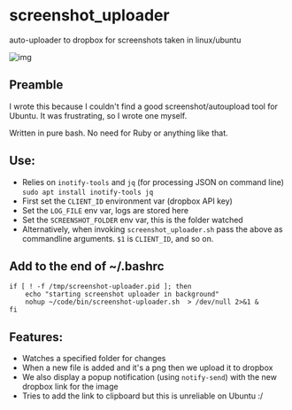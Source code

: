 # screenshot_uploader

auto-uploader to dropbox for screenshots taken in linux/ubuntu

![img](https://www.dropbox.com/s/4mq0jw6i9dsq9nl/Screenshot%20from%202018-01-24%2012-54-57.png?raw=1)

## Preamble

I wrote this because I couldn't find a good screenshot/autoupload tool for Ubuntu. It was frustrating, so I wrote one myself.

Written in pure bash. No need for Ruby or anything like that.

## Use:

* Relies on `inotify-tools` and `jq` (for processing JSON on command line) `sudo apt install inotify-tools jq`
* First set the `CLIENT_ID` environment var (dropbox API key)
* Set the `LOG_FILE` env var, logs are stored here
* Set the `SCREENSHOT_FOLDER` env var, this is the folder watched
* Alternatively, when invoking `screenshot_uploader.sh` pass the above as commandline arguments. `$1` is `CLIENT_ID`, and so on.

## Add to the end of ~/.bashrc

```
if [ ! -f /tmp/screenshot-uploader.pid ]; then
    echo "starting screenshot uploader in background"
    nohup ~/code/bin/screenshot-uploader.sh  > /dev/null 2>&1 &
fi
```

## Features:

* Watches a specified folder for changes
* When a new file is added and it's a png then we upload it to dropbox
* We also display a popup notification (using `notify-send`) with the new dropbox link for the image
* Tries to add the link to clipboard but this is unreliable on Ubuntu :/
